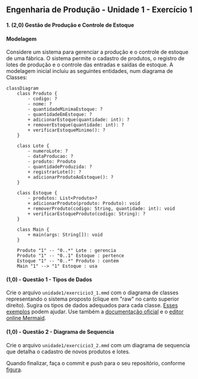 ## Engenharia de Produção - Unidade 1 - Exercício 1

#### 1. (2,0) **Gestão de Produção e Controle de Estoque**

#### Modelagem
Considere um sistema para gerenciar a produção e o controle de estoque de uma fábrica. O sistema permite o cadastro de produtos, o registro de lotes de produção e o controle das entradas e saídas de estoque. A modelagem inicial incluiu as seguintes entidades, num diagrama de Classes:

```mermaid
classDiagram
    class Produto {
        - codigo: ?
        - nome: ?
        - quantidadeMinimaEstoque: ?
        - quantidadeEmEstoque: ?
        + adicionarEstoque(quantidade: int): ?
        + removerEstoque(quantidade: int): ?
        + verificarEstoqueMinimo(): ?
    }

    class Lote {
        - numeroLote: ?
        - dataProducao: ?
        - produto: Produto
        - quantidadeProduzida: ?
        + registrarLote(): ?
        + adicionarProdutoAoEstoque(): ?
    }

    class Estoque {
        - produtos: List<Produto>?
        + adicionarProduto(produto: Produto): void
        + removerProduto(codigo: String, quantidade: int): void
        + verificarEstoqueProduto(codigo: String): ?
    }

    class Main {
        + main(args: String[]): void
    }

    Produto "1" -- "0..*" Lote : gerencia
    Produto "1" -- "0..1" Estoque : pertence
    Estoque "1" -- "0..*" Produto : contém
    Main "1" --> "1" Estoque : usa

```
#### (1,0) - Questão 1 - Tipos de Dados

Crie o arquivo `unidade1/exercicio3_1.mmd` com o diagrama de classes representando o sistema proposto (clique em "raw" no canto superior direito). Sugira os tipos de dados adequados para cada classe. [Esses exemplos](gabaritosAula3) podem ajudar. Use também a [documentação oficial](https://mermaid.js.org/syntax/flowchart.html) e o [editor online Mermaid](https://mermaid.live/). 

#### (1,0) - Questão 2 - Diagrama de Sequencia

Crie o arquivo `unidade1/exercicio3_2.mmd` com um diagrama de sequencia que detalha o cadastro de novos produtos e lotes.
    
Quando finalizar, faça o commit e push para o seu repositório, conforme [figura](https://drive.google.com/open?id=1dV5TwUdMxSmh80sx13epVcJFewIT_MVk).
